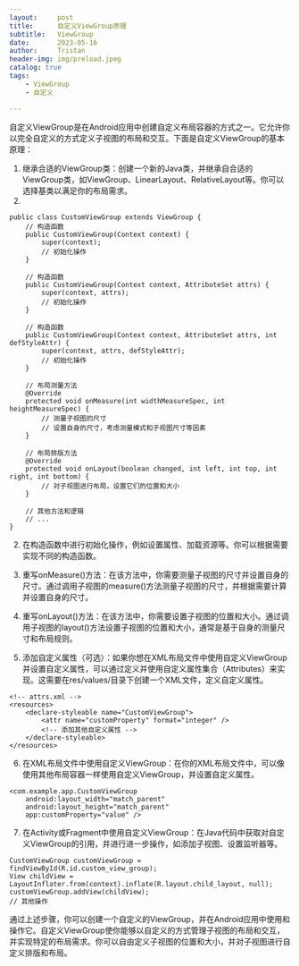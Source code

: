 ```yaml
---
layout:     post
title:      自定义ViewGroup原理
subtitle:   ViewGroup
date:       2023-05-16
author:     Tristan
header-img: img/preload.jpeg
catalog: true
tags:
    - ViewGroup
    - 自定义

---
```



自定义ViewGroup是在Android应用中创建自定义布局容器的方式之一。它允许你以完全自定义的方式定义子视图的布局和交互。下面是自定义ViewGroup的基本原理：

1. 继承合适的ViewGroup类：创建一个新的Java类，并继承自合适的ViewGroup类，如ViewGroup、LinearLayout、RelativeLayout等。你可以选择基类以满足你的布局需求。
2. 
```
public class CustomViewGroup extends ViewGroup {
    // 构造函数
    public CustomViewGroup(Context context) {
        super(context);
        // 初始化操作
    }
    
    // 构造函数
    public CustomViewGroup(Context context, AttributeSet attrs) {
        super(context, attrs);
        // 初始化操作
    }

    // 构造函数
    public CustomViewGroup(Context context, AttributeSet attrs, int defStyleAttr) {
        super(context, attrs, defStyleAttr);
        // 初始化操作
    }
    
    // 布局测量方法
    @Override
    protected void onMeasure(int widthMeasureSpec, int heightMeasureSpec) {
        // 测量子视图的尺寸
        // 设置自身的尺寸，考虑测量模式和子视图尺寸等因素
    }

    // 布局排版方法
    @Override
    protected void onLayout(boolean changed, int left, int top, int right, int bottom) {
        // 对子视图进行布局，设置它们的位置和大小
    }
    
    // 其他方法和逻辑
    // ...
}
```

2. 在构造函数中进行初始化操作，例如设置属性、加载资源等。你可以根据需要实现不同的构造函数。

3. 重写onMeasure()方法：在该方法中，你需要测量子视图的尺寸并设置自身的尺寸。通过调用子视图的measure()方法测量子视图的尺寸，并根据需要计算并设置自身的尺寸。

4. 重写onLayout()方法：在该方法中，你需要设置子视图的位置和大小。通过调用子视图的layout()方法设置子视图的位置和大小，通常是基于自身的测量尺寸和布局规则。

5. 添加自定义属性（可选）：如果你想在XML布局文件中使用自定义ViewGroup并设置自定义属性，可以通过定义并使用自定义属性集合（Attributes）来实现。这需要在res/values/目录下创建一个XML文件，定义自定义属性。

```
<!-- attrs.xml -->
<resources>
    <declare-styleable name="CustomViewGroup">
        <attr name="customProperty" format="integer" />
        <!-- 添加其他自定义属性 -->
    </declare-styleable>
</resources>
```
6. 在XML布局文件中使用自定义ViewGroup：在你的XML布局文件中，可以像使用其他布局容器一样使用自定义ViewGroup，并设置自定义属性。
```
<com.example.app.CustomViewGroup
    android:layout_width="match_parent"
    android:layout_height="match_parent"
    app:customProperty="value" />
```


7. 在Activity或Fragment中使用自定义ViewGroup：在Java代码中获取对自定义ViewGroup的引用，并进行进一步操作，如添加子视图、设置监听器等。

```
CustomViewGroup customViewGroup = findViewById(R.id.custom_view_group);
View childView = LayoutInflater.from(context).inflate(R.layout.child_layout, null);
customViewGroup.addView(childView);
// 其他操作
```
通过上述步骤，你可以创建一个自定义的ViewGroup，并在Android应用中使用和操作它。自定义ViewGroup使你能够以自定义的方式管理子视图的布局和交互，并实现特定的布局需求。你可以自由定义子视图的位置和大小，并对子视图进行自定义排版和布局。
